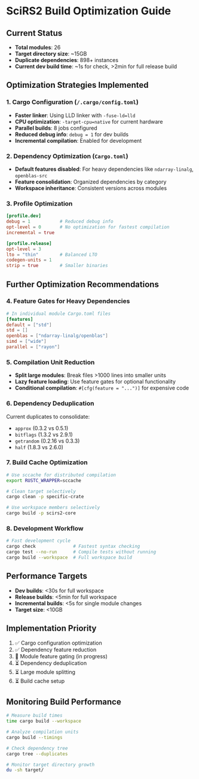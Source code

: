 # SciRS2 Build Optimization Guide

## Current Status
- **Total modules**: 26 
- **Target directory size**: ~15GB
- **Duplicate dependencies**: 898+ instances
- **Current dev build time**: ~1s for check, >2min for full release build

## Optimization Strategies Implemented

### 1. Cargo Configuration (`/.cargo/config.toml`)
- **Faster linker**: Using LLD linker with `-fuse-ld=lld`
- **CPU optimization**: `-target-cpu=native` for current hardware
- **Parallel builds**: 8 jobs configured
- **Reduced debug info**: `debug = 1` for dev builds
- **Incremental compilation**: Enabled for development

### 2. Dependency Optimization (`Cargo.toml`)
- **Default features disabled**: For heavy dependencies like `ndarray-linalg`, `openblas-src`
- **Feature consolidation**: Organized dependencies by category
- **Workspace inheritance**: Consistent versions across modules

### 3. Profile Optimization
```toml
[profile.dev]
debug = 1           # Reduced debug info
opt-level = 0       # No optimization for fastest compilation
incremental = true

[profile.release]  
opt-level = 3
lto = "thin"        # Balanced LTO
codegen-units = 1
strip = true        # Smaller binaries
```

## Further Optimization Recommendations

### 4. Feature Gates for Heavy Dependencies
```toml
# In individual module Cargo.toml files
[features]
default = ["std"]
std = []
openblas = ["ndarray-linalg/openblas"]
simd = ["wide"]
parallel = ["rayon"]
```

### 5. Compilation Unit Reduction
- **Split large modules**: Break files >1000 lines into smaller units
- **Lazy feature loading**: Use feature gates for optional functionality
- **Conditional compilation**: `#[cfg(feature = "...")]` for expensive code

### 6. Dependency Deduplication
Current duplicates to consolidate:
- `approx` (0.3.2 vs 0.5.1)
- `bitflags` (1.3.2 vs 2.9.1) 
- `getrandom` (0.2.16 vs 0.3.3)
- `half` (1.8.3 vs 2.6.0)

### 7. Build Cache Optimization
```bash
# Use sccache for distributed compilation
export RUSTC_WRAPPER=sccache

# Clean target selectively
cargo clean -p specific-crate

# Use workspace members selectively
cargo build -p scirs2-core
```

### 8. Development Workflow
```bash
# Fast development cycle
cargo check              # Fastest syntax checking
cargo test --no-run      # Compile tests without running
cargo build --workspace  # Full workspace build
```

## Performance Targets
- **Dev builds**: <30s for full workspace
- **Release builds**: <5min for full workspace  
- **Incremental builds**: <5s for single module changes
- **Target size**: <10GB

## Implementation Priority
1. ✅ Cargo configuration optimization
2. ✅ Dependency feature reduction
3. 🔄 Module feature gating (in progress)
4. ⏳ Dependency deduplication
5. ⏳ Large module splitting
6. ⏳ Build cache setup

## Monitoring Build Performance
```bash
# Measure build times
time cargo build --workspace

# Analyze compilation units
cargo build --timings

# Check dependency tree
cargo tree --duplicates

# Monitor target directory growth
du -sh target/
```